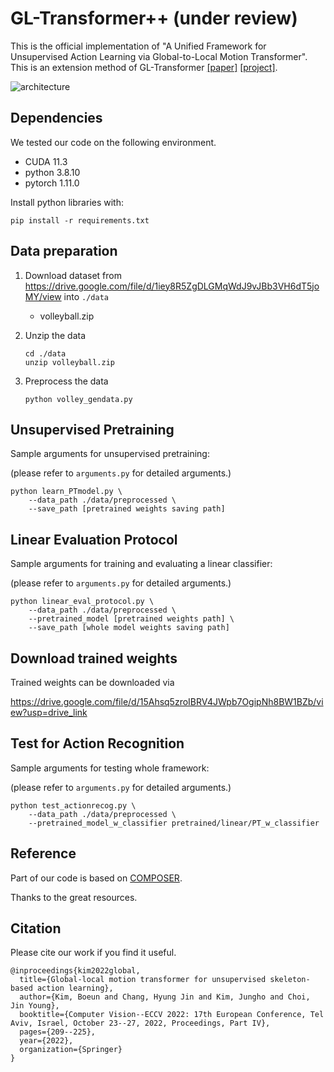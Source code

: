 # GL-Transformer++ (under review)

This is the official implementation of "A Unified Framework for Unsupervised Action Learning via Global-to-Local Motion Transformer". This is an extension method of GL-Transformer [[paper]](https://arxiv.org/abs/2207.06101) [[project]](https://boeun-kim.github.io/).




![architecture](https://github.com/Boeun-Kim/GL-Transformer++/blob/main/figures/architecture.png)



 ## Dependencies

We tested our code on the following environment.

- CUDA 11.3
- python 3.8.10
- pytorch 1.11.0

Install python libraries with:

```
pip install -r requirements.txt
```



## Data preparation

1. Download dataset from https://drive.google.com/file/d/1iey8R5ZgDLGMqWdJ9vJBb3VH6dT5joMY/view into `./data`

   - volleyball.zip

3. Unzip the data

   ```
   cd ./data
   unzip volleyball.zip
   ```
   
4. Preprocess the data

   ```
   python volley_gendata.py
   ```

 

## Unsupervised Pretraining

Sample arguments for unsupervised pretraining:

(please refer to `arguments.py` for detailed arguments.)

```
python learn_PTmodel.py \
    --data_path ./data/preprocessed \
    --save_path [pretrained weights saving path]
```




## Linear Evaluation Protocol

Sample arguments for training and evaluating a linear classifier:

(please refer to `arguments.py` for detailed arguments.)

```
python linear_eval_protocol.py \
    --data_path ./data/preprocessed \
    --pretrained_model [pretrained weights path] \
    --save_path [whole model weights saving path]
```



## Download trained weights

Trained weights can be downloaded via

https://drive.google.com/file/d/15Ahsq5zroIBRV4JWpb7OgipNh8BW1BZb/view?usp=drive_link



## Test for Action Recognition

Sample arguments for testing whole framework:

(please refer to `arguments.py` for detailed arguments.)

```
python test_actionrecog.py \
    --data_path ./data/preprocessed \
    --pretrained_model_w_classifier pretrained/linear/PT_w_classifier
```



## Reference

Part of our code is based on [COMPOSER](https://github.com/hongluzhou/composer).

Thanks to the great resources.



## Citation

Please cite our work if you find it useful.

```
@inproceedings{kim2022global,
  title={Global-local motion transformer for unsupervised skeleton-based action learning},
  author={Kim, Boeun and Chang, Hyung Jin and Kim, Jungho and Choi, Jin Young},
  booktitle={Computer Vision--ECCV 2022: 17th European Conference, Tel Aviv, Israel, October 23--27, 2022, Proceedings, Part IV},
  pages={209--225},
  year={2022},
  organization={Springer}
}
```
